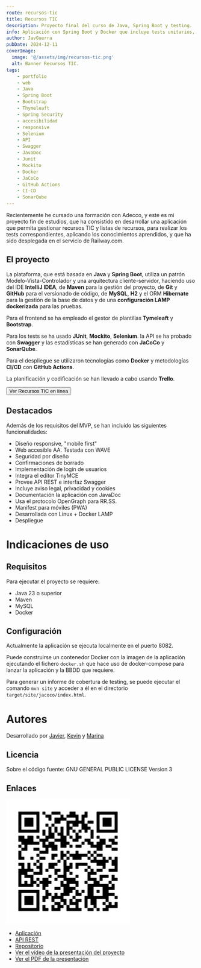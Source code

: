 ```yaml
---
route: recursos-tic
title: Recursos TIC
description: Proyecto final del curso de Java, Spring Boot y testing.
info: Aplicación con Spring Boot y Docker que incluye tests unitarios, de integración y funcionales con JUnit, Mockito, Selenium y la API con Swagger.
author: JavGuerra
pubDate: 2024-12-11
coverImage:
  image: '@/assets/img/recursos-tic.png'
  alt: Banner Recursos TIC.
tags: 
    - portfolio
    - web
    - Java
    - Spring Boot
    - Bootstrap
    - Thymeleaft
    - Spring Security
    - accesibilidad
    - responsive
    - Selenium
    - API
    - Swagger
    - JavaDoc
    - Junit
    - Mockito
    - Docker
    - JaCoCo
    - GitHub Actions
    - CI-CD
    - SonarQube
---
```


Recientemente he cursado una formación con Adecco, y este es mi proyecto fin de estudios, que ha consistido en desarrollar una aplicación que permita gestionar recursos TIC y listas de recursos, para realizar los tests correspondientes, aplicando los conocimientos aprendidos, y que ha sido desplegada en el servicio de Railway.com.

## El proyecto

La plataforma, que está basada en **Java** y **Spring Boot**, utiliza un patrón Modelo-Vista-Controlador y una arquitectura cliente-servidor, haciendo uso del IDE **IntelliJ IDEA**, de **Maven** para la gestión del proyecto, de **Git** y **GitHub** para el versionado de código, de **MySQL**, **H2** y el ORM **Hibernate** para la gestión de la base de datos y de una **configuración LAMP dockerizada** para las pruebas.

Para el frontend se ha empleado el gestor de plantillas **Tymeleaft** y **Bootstrap**.

Para los tests se ha usado **JUnit**, **Mockito**, **Selenium**. la API se ha probado con **Swagger** y las estadísticas se han generado con **JaCoCo** y **SonarQube**.

Para el despliegue se utilizaron tecnologías como **Docker** y metodologías **CI/CD** con **GitHub Actions**.

La planificación y codificación se han llevado a cabo usando **Trello**.

[<button>Ver Recursos TIC en línea</button>](https://recursos-tic.up.railway.app)

## Destacados

Además de los requisitos del MVP, se han incluido las siguientes funcionalidades:

- Diseño responsive, "mobile first"
- Web accesible AA. Testada con WAVE
- Seguridad por diseño
- Confirmaciones de borrado
- Implementación de login de usuarios
- Integra el editor TinyMCE
- Provee API REST e interfaz Swagger
- Incluye aviso legal, privacidad y cookies
- Documentación la aplicación con JavaDoc
- Usa el protocolo OpenGraph para RR.SS.
- Manifest para móviles (PWA)
- Desarrollada con Linux + Docker LAMP
- Despliegue

# Indicaciones de uso

## Requisitos

Para ejecutar el proyecto se requiere:

- Java 23 o superior
- Maven
- MySQL
- Docker

## Configuración

Actualmente la aplicación se ejecuta localmente en el puerto 8082.

Puede construirse un contenedor Docker con la imagen de la aplicación ejecutando el fichero `docker.sh` que hace uso de docker-compose para lanzar la aplicación y la BBDD que requiere.

Para generar un informe de cobertura de testing, se puede ejecutar el comando `mvn site` y acceder a él en el directorio `target/site/jacoco/index.html`.

# Autores

Desarrollado por [Javier](https://github.com/JavGuerra), [Kevin](https://github.com/kevinzamoraa) y [Marina](https://github.com/MarinaVallejo89)


## Licencia

Sobre el código fuente: GNU GENERAL PUBLIC LICENSE Version 3

## Enlaces

![QR enlace a la Aplicación](https://raw.githubusercontent.com/JavGuerra/recursos-tic-testing/refs/heads/main/src/main/resources/static/img/qr.svg)

- [Aplicación](https://recursos-tic.up.railway.app)  
- [API REST](https://recursos-tic.up.railway.app/swagger-ui/index.html)  
- [Repositorio](https://github.com/JavGuerra/recursos-tic-testing)  
- [Ver el vídeo de la presentación del proyecto](https://youtu.be/d_SeaUuKrMg)  
- [Ver el PDF de la presentación](https://recursos-tic.up.railway.app/doc/presentacion-recursos_tic.pdf)  
